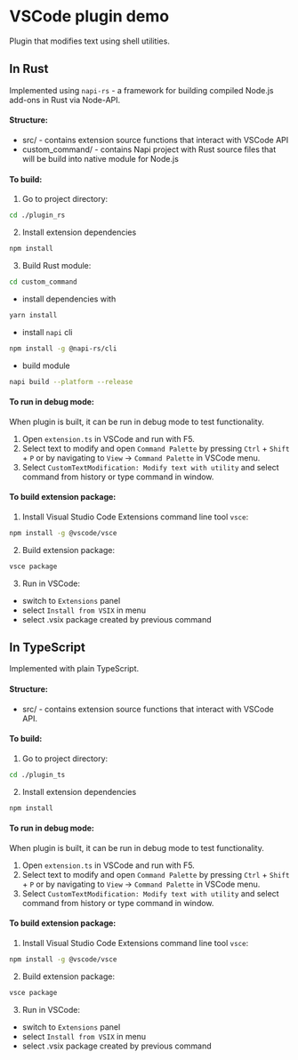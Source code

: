 # VSCode plugin demo

Plugin that modifies text using shell utilities.

## In Rust
Implemented using `napi-rs` - a framework for building compiled Node.js add-ons in Rust via Node-API. 

#### Structure:
 - src/ - contains extension source functions that interact with VSCode API 
 - custom_command/ - contains Napi project with Rust source files that will be build into native module for Node.js

#### To build:
1. Go to project directory:
```bash
cd ./plugin_rs
```
2. Install extension dependencies
```bash
npm install
```
3. Build Rust module:
```bash
cd custom_command
```
- install dependencies with
```bash
yarn install
```
- install `napi` cli
```bash
npm install -g @napi-rs/cli
```
- build module
```bash
napi build --platform --release
```

#### To run in debug mode:
When plugin is built, it can be run in debug mode to test functionality.
1. Open `extension.ts` in VSCode and run with F5.
2. Select text to modify and open `Command Palette` by pressing `Ctrl` + `Shift` + `P` or by navigating to `View` -> `Command Palette` in VSCode menu.
3. Select `CustomTextModification: Modify text with utility` and select command from history or type command in window.

#### To build extension package:
1. Install Visual Studio Code Extensions command line tool `vsce`:
```bash
npm install -g @vscode/vsce
```
2. Build extension package:
```bash
vsce package
```
3. Run in VSCode:
- switch to `Extensions` panel
- select `Install from VSIX` in menu
- select .vsix package created by previous command

## In TypeScript
Implemented with plain TypeScript. 

#### Structure:
 - src/ - contains extension source functions that interact with VSCode API.

#### To build:
1. Go to project directory:
```bash
cd ./plugin_ts
```
2. Install extension dependencies
```bash
npm install
```

#### To run in debug mode:
When plugin is built, it can be run in debug mode to test functionality.
1. Open `extension.ts` in VSCode and run with F5.
2. Select text to modify and open `Command Palette` by pressing `Ctrl` + `Shift` + `P` or by navigating to `View` -> `Command Palette` in VSCode menu.
3. Select `CustomTextModification: Modify text with utility` and select command from history or type command in window.

#### To build extension package:
1. Install Visual Studio Code Extensions command line tool `vsce`:
```bash
npm install -g @vscode/vsce
```
2. Build extension package:
```bash
vsce package
```
3. Run in VSCode:
- switch to `Extensions` panel
- select `Install from VSIX` in menu
- select .vsix package created by previous command
